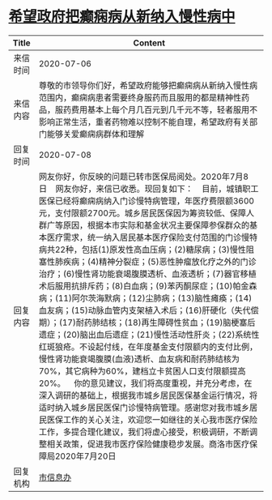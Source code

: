 # [希望政府把癫痫病从新纳入慢性病中](http://www.shangluo.gov.cn/zmhd/ldxxxx.jsp?urltype=leadermail.LeaderMailContentUrl&wbtreeid=1112&leadermailid=6138)

| Title |                                                                                                                                                                                                                                                                                                                                                   Content                                                                                                                                                                                                                                                                                                                                                   |
|:-----:|-------------------------------------------------------------------------------------------------------------------------------------------------------------------------------------------------------------------------------------------------------------------------------------------------------------------------------------------------------------------------------------------------------------------------------------------------------------------------------------------------------------------------------------------------------------------------------------------------------------------------------------------------------------------------------------------------------------|
| 来信时间  | 2020-07-06                                                                                                                                                                                                                                                                                                                                                                                                                                                                                                                                                                                                                                                                                                  |
| 来信内容  | 尊敬的市领导你们好，希望政府能够把癫痫病从新纳入慢性病范围内，癫痫病患者需要终身服药而且服用的都是精神性药品，服药费用基本上每个月几百元到几千元不等，轻者服用不影响正常生活，重者药物难以控制不能自理，希望政府有关部门能够关爱癫痫病群体和理解                                                                                                                                                                                                                                                                                                                                                                                                                                                                                                                                                                                    |
| 回复时间  | 2020-07-08                                                                                                                                                                                                                                                                                                                                                                                                                                                                                                                                                                                                                                                                                                  |
| 回复内容  | 网友你好，你反映的问题已转市医保局阅处。2020年7月8日    网友你好，来信已收悉。现回复如下：    目前，城镇职工医保已经将癫痫病纳入门诊慢特病管理，年医疗费限额3600元，支付限额2700元。城乡居民医保因为筹资较低、保障人群广等原因，根据本市实际和基金状况主要保障参保群众的基本医疗需求，统一纳入居民基本医疗保险支付范围的门诊慢特病共22种，包括(1)原发性高血压病；(2)糖尿病；(3)慢性阻塞性肺疾病；(4)精神分裂症；(5)恶性肿瘤放化疗之外的门诊治疗；(6)慢性肾功能衰竭腹膜透析、血液透析；(7)器官移植术后服用抗排斥药；(8)白血病；(9)苯丙酮尿症；(10)帕金森病；(11)阿尔茨海默病；(12)尘肺病；(13)脑性瘫痪；(14)血友病；(15)动脉血管内支架植入术后；(16)肝硬化（失代偿期）；(17)耐药肺结核；(18)再生障碍性贫血；(19)脑梗塞后遗症；(20)脑出血后遗症；(21)慢性活动性肝炎；(22)系统性红斑狼疮。不设起付线，在年度基金支付限额内的支付比例，慢性肾功能衰竭腹膜(血液)透析、血友病和耐药肺结核为70%，其它病种为60%，建档立卡贫困人口支付限额提高20%。    你的意见建议，我们将高度重视，并充分考虑，在深入调研的基础上，根据我市城乡居民医保基金运行情况，将适时纳入城乡居民医保门诊慢特病管理。感谢您对我市城乡居民医保工作的关心关注，欢迎您一如继往的关心我市医疗保险工作，多提合理化建议，我们将虚心接受，积极调研，不断调整相关政策，促进我市医疗保险健康稳步发展。商洛市医疗保障局2020年7月20日 |
| 回复机构  | [市信息办](../../category/agencies/市信息办.md)                                                                                                                                                                                                                                                                                                                                                                                                                                                                                                                                                                                                                                                                     |